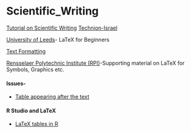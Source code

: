 # Scientific_Writing

[Tutorial on Scientific Writing](http://www.cs.technion.ac.il/~yogi/Courses/CS-Scientific-Writing/examples/simple/simple.htm)
[Technion-Israel](http://www.cs.technion.ac.il/~yogi/Courses/CS-Scientific-Writing/index.htm)

[University of Leeds](http://www1.maths.leeds.ac.uk/LaTeX/)- LaTeX for Beginners

[Text Formatting](http://www.rpi.edu/dept/arc/docs/latex/latex-intro.pdf)

[Rensselaer Polytechnic Institute (RPI)](http://www.rpi.edu/dept/arc/docs/latex/)-Supporting material on LaTeX for Symbols, Graphics etc.

#### Issues-
* [Table appearing after the text](https://tex.stackexchange.com/questions/79639/why-is-my-table-appearing-before-my-text)


#### R Studio and LaTeX
* [LaTeX tables in R](https://stackoverflow.com/questions/5465314/tools-for-making-latex-tables-in-r)
